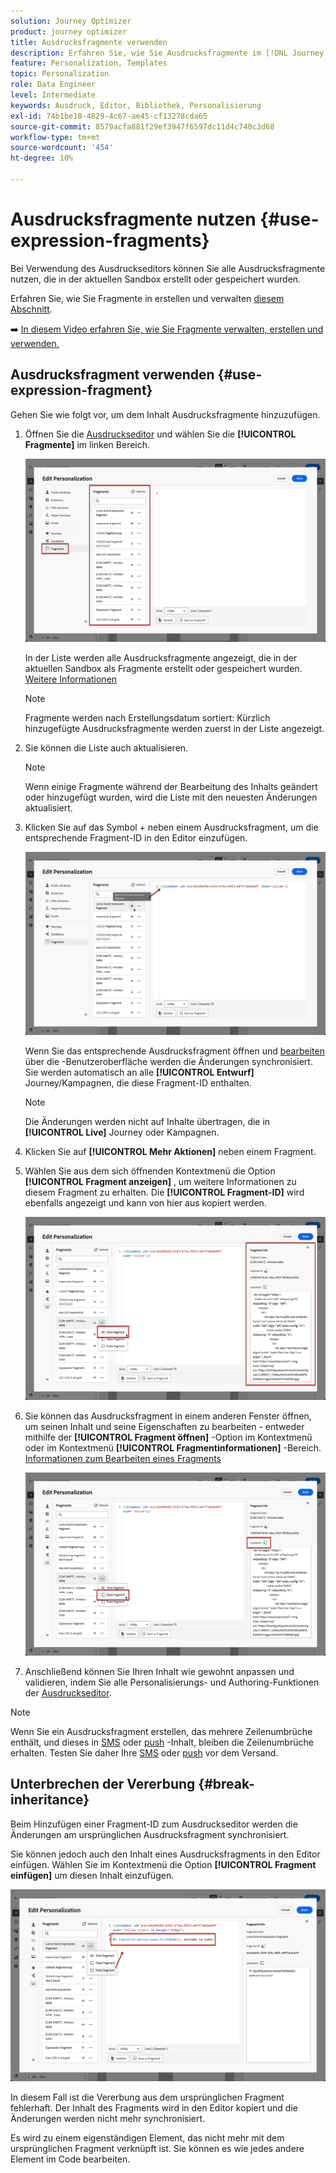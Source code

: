 ```yaml
---
solution: Journey Optimizer
product: journey optimizer
title: Ausdrucksfragmente verwenden
description: Erfahren Sie, wie Sie Ausdrucksfragmente im [!DNL Journey Optimizer] Ausdruckseditor.
feature: Personalization, Templates
topic: Personalization
role: Data Engineer
level: Intermediate
keywords: Ausdruck, Editor, Bibliothek, Personalisierung
exl-id: 74b1be18-4829-4c67-ae45-cf13278cda65
source-git-commit: 8579acfa881f29ef3947f6597dc11d4c740c3d68
workflow-type: tm+mt
source-wordcount: '454'
ht-degree: 10%

---
```


# Ausdrucksfragmente nutzen {#use-expression-fragments}

Bei Verwendung des Ausdruckseditors können Sie alle Ausdrucksfragmente nutzen, die in der aktuellen Sandbox erstellt oder gespeichert wurden.

Erfahren Sie, wie Sie Fragmente in erstellen und verwalten [diesem Abschnitt](../content-management/fragments.md).

➡️ [In diesem Video erfahren Sie, wie Sie Fragmente verwalten, erstellen und verwenden.](../content-management/fragments.md#video-fragments)

## Ausdrucksfragment verwenden {#use-expression-fragment}

Gehen Sie wie folgt vor, um dem Inhalt Ausdrucksfragmente hinzuzufügen.

1. Öffnen Sie die [Ausdruckseditor](personalization-build-expressions.md) und wählen Sie die **[!UICONTROL Fragmente]** im linken Bereich.

   ![](assets/expression-fragments-pane.png)

   In der Liste werden alle Ausdrucksfragmente angezeigt, die in der aktuellen Sandbox als Fragmente erstellt oder gespeichert wurden. [Weitere Informationen](../content-management/fragments.md#create-expression-fragment)

   >[!NOTE]
   >
   >Fragmente werden nach Erstellungsdatum sortiert: Kürzlich hinzugefügte Ausdrucksfragmente werden zuerst in der Liste angezeigt.

1. Sie können die Liste auch aktualisieren.

   >[!NOTE]
   >
   >Wenn einige Fragmente während der Bearbeitung des Inhalts geändert oder hinzugefügt wurden, wird die Liste mit den neuesten Änderungen aktualisiert.

1. Klicken Sie auf das Symbol + neben einem Ausdrucksfragment, um die entsprechende Fragment-ID in den Editor einzufügen.

   ![](assets/expression-fragment-add.png)

   Wenn Sie das entsprechende Ausdrucksfragment öffnen und [bearbeiten](../content-management/fragments.md#edit-fragments) über die -Benutzeroberfläche werden die Änderungen synchronisiert. Sie werden automatisch an alle **[!UICONTROL Entwurf]** Journey/Kampagnen, die diese Fragment-ID enthalten.

   >[!NOTE]
   >
   >Die Änderungen werden nicht auf Inhalte übertragen, die in **[!UICONTROL Live]** Journey oder Kampagnen.

1. Klicken Sie auf **[!UICONTROL Mehr Aktionen]** neben einem Fragment.

1. Wählen Sie aus dem sich öffnenden Kontextmenü die Option **[!UICONTROL Fragment anzeigen]** , um weitere Informationen zu diesem Fragment zu erhalten. Die **[!UICONTROL Fragment-ID]** wird ebenfalls angezeigt und kann von hier aus kopiert werden.

   ![](assets/expression-fragment-view.png)

1. Sie können das Ausdrucksfragment in einem anderen Fenster öffnen, um seinen Inhalt und seine Eigenschaften zu bearbeiten - entweder mithilfe der **[!UICONTROL Fragment öffnen]** -Option im Kontextmenü oder im Kontextmenü **[!UICONTROL Fragmentinformationen]** -Bereich. [Informationen zum Bearbeiten eines Fragments](../content-management/fragments.md#edit-fragments)

   ![](assets/expression-fragment-open.png)

1. Anschließend können Sie Ihren Inhalt wie gewohnt anpassen und validieren, indem Sie alle Personalisierungs- und Authoring-Funktionen der [Ausdruckseditor](personalization-build-expressions.md).

>[!NOTE]
>
>Wenn Sie ein Ausdrucksfragment erstellen, das mehrere Zeilenumbrüche enthält, und dieses in [SMS](../sms/create-sms.md#sms-content) oder [push](../push/design-push.md) -Inhalt, bleiben die Zeilenumbrüche erhalten. Testen Sie daher Ihre [SMS](../sms/send-sms.md) oder [push](../push/send-push.md) vor dem Versand.

## Unterbrechen der Vererbung {#break-inheritance}

Beim Hinzufügen einer Fragment-ID zum Ausdruckseditor werden die Änderungen am ursprünglichen Ausdrucksfragment synchronisiert.

Sie können jedoch auch den Inhalt eines Ausdrucksfragments in den Editor einfügen. Wählen Sie im Kontextmenü die Option **[!UICONTROL Fragment einfügen]** um diesen Inhalt einzufügen.

![](assets/expression-fragment-paste.png)

In diesem Fall ist die Vererbung aus dem ursprünglichen Fragment fehlerhaft. Der Inhalt des Fragments wird in den Editor kopiert und die Änderungen werden nicht mehr synchronisiert.

Es wird zu einem eigenständigen Element, das nicht mehr mit dem ursprünglichen Fragment verknüpft ist. Sie können es wie jedes andere Element im Code bearbeiten.

